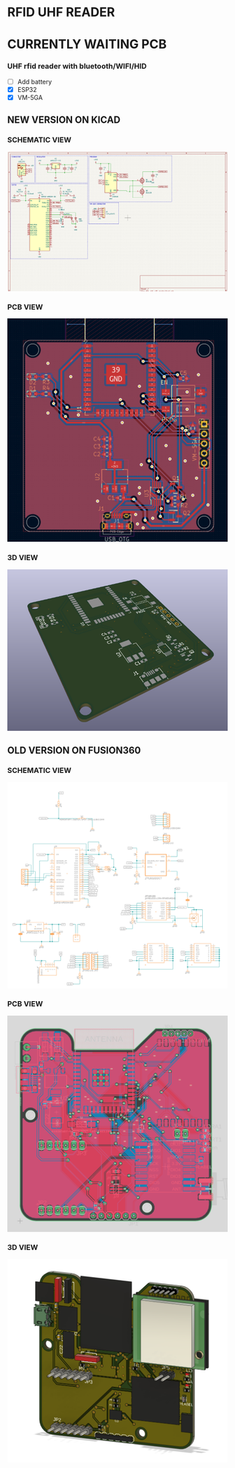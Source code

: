 # RFID UHF READER

# CURRENTLY WAITING PCB

### UHF rfid reader with bluetooth/WIFI/HID

- [ ] Add battery
- [x] ESP32
- [x] VM-5GA

## NEW VERSION ON KICAD

### SCHEMATIC VIEW

![Schematic](v2/pcb/pcb_schematic.png)

### PCB VIEW

![Schematic](v2/pcb/pcb.png)

### 3D VIEW

![3D](v2/pcb/pcb_3d.png)

## OLD VERSION ON FUSION360

### SCHEMATIC VIEW

![Schematic](pcb/schematic.png?raw=true)

### PCB VIEW

![PCB](pcb/pcb.png?raw=true)

### 3D VIEW

![3D](pcb/3d.png?raw=true)